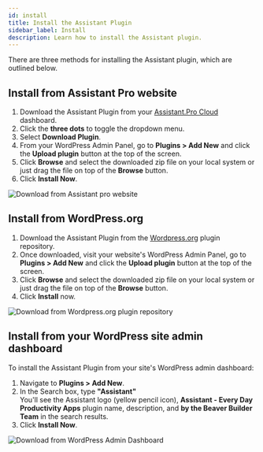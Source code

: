 ```yaml
---
id: install
title: Install the Assistant Plugin
sidebar_label: Install
description: Learn how to install the Assistant plugin.
---
```


There are three methods for installing the Assistant plugin, which are outlined below.

## Install from Assistant Pro website

1. Download the Assistant Plugin from your [Assistant.Pro Cloud](https://assistant.pro/) dashboard.
2. Click the **three dots** to toggle the dropdown menu.
3. Select **Download Plugin**.
4. From your WordPress Admin Panel, go to **Plugins > Add New** and click the **Upload plugin** button at the top of the screen.
5. Click **Browse** and select the downloaded zip file on your local system or just drag the file on top of the **Browse** button.
6. Click **Install Now**.

![Download from Assistant pro website](/img/assistant/getting-started--installation--1.jpg)

## Install from WordPress.org

1. Download the Assistant Plugin from the [Wordpress.org](https://wordpress.org/plugins/assistant/) plugin repository.
2. Once downloaded, visit your website's WordPress Admin Panel, go to **Plugins > Add New** and click the **Upload plugin** button at the top of the screen.
3. Click **Browse** and select the downloaded zip file on your local system or just drag the file on top of the **Browse** button.
4. Click **Install** now.

![Download from Wordpress.org plugin repository](/img/assistant/getting-started--installation--2.jpg)

## Install from your WordPress site admin dashboard

To install the Assistant Plugin from your site's WordPress admin dashboard:

1. Navigate to **Plugins > Add New**.
2. In the Search box, type **"Assistant"**  
  You'll see the Assistant logo (yellow pencil icon), **Assistant - Every Day Productivity Apps** plugin name, description, and **by the Beaver Builder Team** in the search results.
3. Click **Install Now**.

![Download from WordPress Admin Dashboard](/img/assistant/getting-started--installation--3.jpg)
